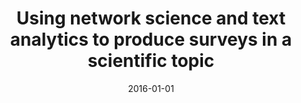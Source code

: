 ---
title: "Using network science and text analytics to produce surveys in a scientific topic"
collection: publications
permalink: /publication/2016-silva2016using
authors: "F. N. Silva, D. R. Amancio, M. Bardosova, L. da F. Costa, O. N. Oliveira Jr."
date: 2016-01-01
venue: '<i>Journal of Informetrics<\i>, v. 10, n. 2, p. 487--502'
bibtex: "silva2016using.bib"
paperurl: 'https://arxiv.org/abs/1506.05690'
doi: 10.1016/j.joi.2016.03.008
---